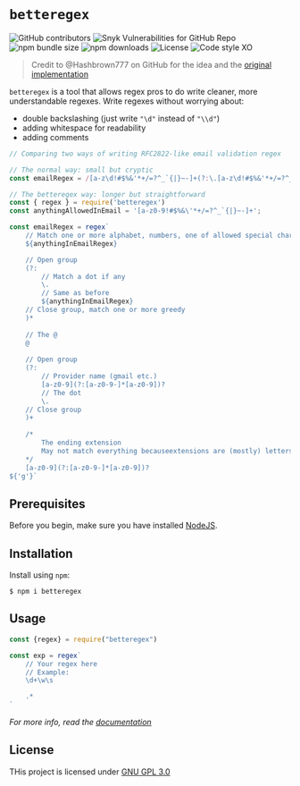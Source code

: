 # `betteregex`

![GitHub contributors](https://img.shields.io/github/contributors/SiddharthShyniben/betteregex)
![Snyk Vulnerabilities for GitHub Repo](https://img.shields.io/snyk/vulnerabilities/github/SiddharthShyniben/betteregex)
![npm bundle size](https://img.shields.io/bundlephobia/minzip/betteregex)
![npm downloads](https://img.shields.io/npm/dt/betteregex)
![License](https://img.shields.io/github/license/SiddharthShyniben/betteregex)
![Code style XO](https://img.shields.io/badge/Code%20style-XO-9cf)
> Credit to @Hashbrown777 on GitHub for the idea and the [original implementation](https://stackoverflow.com/a/60027277/15511745)

`betteregex` is a tool that allows regex pros to do write cleaner, more understandable regexes. Write regexes without worrying about:
- double backslashing (just write `"\d"` instead of `"\\d"`)
- adding whitespace for readability
- adding comments

```js
// Comparing two ways of writing RFC2822-like email validation regex

// The normal way: small but cryptic
const emailRegex = /[a-z\d!#$%&'*+/=?^_`{|}~-]+(?:\.[a-z\d!#$%&'*+/=?^_`{|}~-]+)*@(?:[a-z\d](?:[a-z\d-]*[a-z\d])?\.)+[a-z\d](?:[a-z\d-]*[a-z\d])?/g

// The betteregex way: longer but straightforward
const { regex } = require('betteregex')
const anythingAllowedInEmail = '[a-z0-9!#$%&\'*+/=?^_`{|}~-]+';

const emailRegex = regex`
	// Match one or more alphabet, numbers, one of allowed special characters or tildes
	${anythingInEmailRegex}

	// Open group
	(?:
		// Match a dot if any
		\.
		// Same as before
		${anythingInEmailRegex}
	// Close group, match one or more greedy
	)*
	
	// The @
	@
	
	// Open group
	(?:
		// Provider name (gmail etc.)
		[a-z0-9](?:[a-z0-9-]*[a-z0-9])?
		// The dot
		\.
	// Close group
	)+
	
	/*
		The ending extension
		May not match everything becauseextensions are (mostly) letters
	*/
	[a-z0-9](?:[a-z0-9-]*[a-z0-9])?
${'g'}`
```

## Prerequisites

Before you begin, make sure you have installed [NodeJS](https://nodejs.org).

## Installation

Install using `npm`:

```console
$ npm i betteregex
```

## Usage

```js
const {regex} = require("betteregex")

const exp = regex`
	// Your regex here
	// Example:
	\d+\w\s

	.*
`
```

_For more info, read the [documentation](https://github.com/SiddharthShyniben/betteregex/wiki)_

## License

THis project is licensed under [GNU GPL 3.0](./LICENSE)